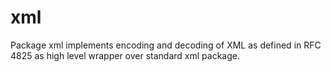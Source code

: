 xml
====

Package xml implements encoding and decoding of XML as defined in RFC 4825
as high level wrapper over standard xml package.

